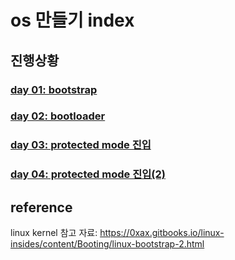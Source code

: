 # os 만들기 index

## 진행상황

### [day 01: bootstrap](01.md)

### [day 02: bootloader](02.md)

### [day 03: protected mode 진입](03.md)

### [day 04: protected mode 진입(2)](04.md)



## reference

linux kernel 참고 자료: https://0xax.gitbooks.io/linux-insides/content/Booting/linux-bootstrap-2.html